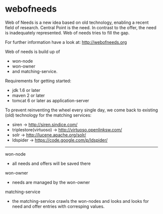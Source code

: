 webofneeds
==========

Web of Needs is a new idea based on old technology, enabling a recent field of research.
Central Point is the need. In contrast to the offer, the need is inadequately represented.
Web of needs tries to fill the gap. 

For further information have a look at: http://webofneeds.org

Web of needs is build up of 
- won-node
- won-owner 
- and matching-service.

Requirements for getting started:
- jdk 1.6 or later
- maven 2 or later
- tomcat 6 or later as application-server

To prevent reinventing the wheel every single day, 
we come back to existing (old) technology for the matching services:
- siren                  -> http://siren.sindice.com/ 
- triplestore(virtuoso)  -> http://virtuoso.openlinksw.com/
- solr                   -> http://lucene.apache.org/solr/
- ldspider               -> https://code.google.com/p/ldspider/
__________________________________________________________________________________________

won-node
- all needs and offers will be saved there

won-owner
- needs are managed by the won-owner

matching-service
- the matching-service crawls the won-nodes and looks and looks for need and offer entries with corresping values.
